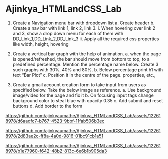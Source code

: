 # Ajinkya_HTMLandCSS_Lab
1. Create a Navigation menu bar with dropdown list
a. Create header
b. Create a nav bar with link 1, link 2, link 3.
i. When hovering over link 2 and 3, show a drop down menu for each of
them with DD_Link_1,DD_Link_2,DD_Link_3
ii. Apply all the required css properties like width, height, hovering




2. Create a vertical bar graph with the help of animation.
a. when the page is opened/refreshed, the bar should move from bottom to top, to
a predefined percentage. Mention the percentage name below. Create 3 such
graphs with 30%, 40% and 80%.
b. Below percentage print h1 with text “Bar Plot”
c. Position it in the centre of the page.
properties, etc.,


3. Create a gmail account creation form to take input from users as specified below. Take
the below image as reference.
a. Use background image/video for the page and fix it
b. On focusing input tags change background color to steal blue with opacity 0.35
c. Add submit and reset buttons
d. Add border to the form

https://github.com/ajinkyaumathe/Ajinkya_HTMLandCSS_Lab/assets/122618978/d6aadfc7-b767-4523-9bbf-11fab506b3ec


https://github.com/ajinkyaumathe/Ajinkya_HTMLandCSS_Lab/assets/122618978/2d83ae2c-ff8a-4a0d-9816-01bc91cb1a51


https://github.com/ajinkyaumathe/Ajinkya_HTMLandCSS_Lab/assets/122618978/b1e77960-f642-48b2-813c-6e6b1b905da3



